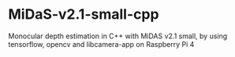 # MiDaS-v2.1-small-cpp
 Monocular depth estimation in C++ with MiDAS v2.1 small, by using tensorflow, opencv and libcamera-app on Raspberry Pi 4 
